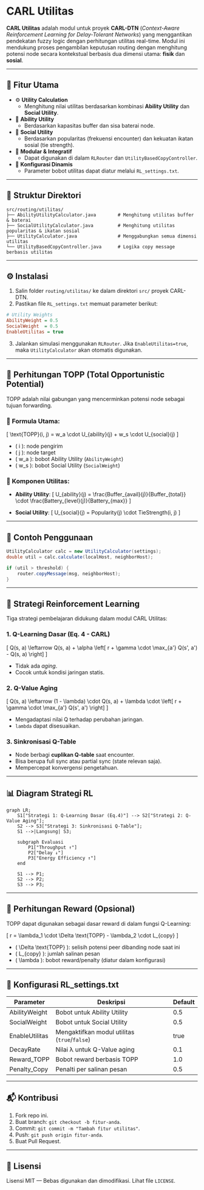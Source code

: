 # CARL Utilitas

**CARL Utilitas** adalah modul untuk proyek **CARL-DTN** (*Context-Aware Reinforcement Learning for Delay-Tolerant Networks*) yang menggantikan pendekatan fuzzy logic dengan perhitungan utilitas real-time. Modul ini mendukung proses pengambilan keputusan routing dengan menghitung potensi node secara kontekstual berbasis dua dimensi utama: **fisik** dan **sosial**.

---

## 🔧 Fitur Utama

- ⚙️ **Utility Calculation**
  - Menghitung nilai utilitas berdasarkan kombinasi **Ability Utility** dan **Social Utility**.
- 🔋 **Ability Utility**
  - Berdasarkan kapasitas buffer dan sisa baterai node.
- 🧠 **Social Utility**
  - Berdasarkan popularitas (frekuensi encounter) dan kekuatan ikatan sosial (tie strength).
- 🧩 **Modular & Integratif**
  - Dapat digunakan di dalam `RLRouter` dan `UtilityBasedCopyController`.
- 🔄 **Konfigurasi Dinamis**
  - Parameter bobot utilitas dapat diatur melalui `RL_settings.txt`.

---

## 📁 Struktur Direktori

```
src/routing/utilitas/
├── AbilityUtilityCalculator.java        # Menghitung utilitas buffer & baterai
├── SocialUtilityCalculator.java         # Menghitung utilitas popularitas & ikatan sosial
├── UtilityCalculator.java               # Menggabungkan semua dimensi utilitas
└── UtilityBasedCopyController.java      # Logika copy message berbasis utilitas
```

---

## ⚙️ Instalasi

1. Salin folder `routing/utilitas/` ke dalam direktori `src/` proyek CARL-DTN.
2. Pastikan file `RL_settings.txt` memuat parameter berikut:

```ini
# Utility Weights
AbilityWeight = 0.5
SocialWeight  = 0.5
EnableUtilitas = true
```

3. Jalankan simulasi menggunakan `RLRouter`. Jika `EnableUtilitas=true`, maka `UtilityCalculator` akan otomatis digunakan.

---

## 🧮 Perhitungan TOPP (Total Opportunistic Potential)

TOPP adalah nilai gabungan yang mencerminkan potensi node sebagai tujuan forwarding.

### 📌 Formula Utama:

\[
\text{TOPP}(i, j) = w_a \cdot U_{ability}(j) + w_s \cdot U_{social}(j)
\]

- \( i \): node pengirim
- \( j \): node target
- \( w_a \): bobot Ability Utility (`AbilityWeight`)
- \( w_s \): bobot Social Utility (`SocialWeight`)

### 🧩 Komponen Utilitas:

- **Ability Utility**:
  \[
  U_{ability}(j) = \frac{Buffer_{avail}(j)}{Buffer_{total}} \cdot \frac{Battery_{level}(j)}{Battery_{max}}
  \]

- **Social Utility**:
  \[
  U_{social}(j) = Popularity(j) \cdot TieStrength(i, j)
  \]

---

## 🤖 Contoh Penggunaan

```java
UtilityCalculator calc = new UtilityCalculator(settings);
double util = calc.calculate(localHost, neighborHost);

if (util > threshold) {
    router.copyMessage(msg, neighborHost);
}
```

---

## 🧠 Strategi Reinforcement Learning

Tiga strategi pembelajaran didukung dalam modul CARL Utilitas:

### 1. Q-Learning Dasar (Eq. 4 - CARL)

\[
Q(s, a) \leftarrow Q(s, a) + \alpha \left[ r + \gamma \cdot \max_{a'} Q(s', a') - Q(s, a) \right]
\]

- Tidak ada _aging_.
- Cocok untuk kondisi jaringan statis.

### 2. Q-Value Aging

\[
Q(s, a) \leftarrow (1 - \lambda) \cdot Q(s, a) + \lambda \cdot \left[ r + \gamma \cdot \max_{a'} Q(s', a') \right]
\]

- Mengadaptasi nilai Q terhadap perubahan jaringan.
- `lambda` dapat disesuaikan.

### 3. Sinkronisasi Q-Table

- Node berbagi **cuplikan Q-table** saat encounter.
- Bisa berupa full sync atau partial sync (state relevan saja).
- Mempercepat konvergensi pengetahuan.

---

## 📊 Diagram Strategi RL

```mermaid
graph LR;
    S1["Strategi 1: Q-Learning Dasar (Eq.4)"] --> S2["Strategi 2: Q-Value Aging"];
    S2 --> S3["Strategi 3: Sinkronisasi Q-Table"];
    S1 -->|Langsung| S3;

    subgraph Evaluasi
        P1["Throughput ↑"]
        P2["Delay ↓"]
        P3["Energy Efficiency ↑"]
    end

    S1 --> P1;
    S2 --> P2;
    S3 --> P3;
```

---

## 🎯 Perhitungan Reward (Opsional)

TOPP dapat digunakan sebagai dasar reward di dalam fungsi Q-Learning:

\[
r = \lambda_1 \cdot \Delta \text{TOPP} - \lambda_2 \cdot L_{copy}
\]

- \( \Delta \text{TOPP} \): selisih potensi peer dibanding node saat ini
- \( L_{copy} \): jumlah salinan pesan
- \( \lambda \): bobot reward/penalty (diatur dalam konfigurasi)

---

## 📄 Konfigurasi RL_settings.txt

| Parameter       | Deskripsi                                           | Default |
|----------------|-----------------------------------------------------|---------|
| AbilityWeight   | Bobot untuk Ability Utility                         | 0.5     |
| SocialWeight    | Bobot untuk Social Utility                          | 0.5     |
| EnableUtilitas  | Mengaktifkan modul utilitas (`true`/`false`)       | true    |
| DecayRate       | Nilai λ untuk Q-Value aging                        | 0.1     |
| Reward_TOPP     | Bobot reward berbasis TOPP                         | 1.0     |
| Penalty_Copy    | Penalti per salinan pesan                          | 0.5     |

---

## 📬 Kontribusi

1. Fork repo ini.
2. Buat branch: `git checkout -b fitur-anda`.
3. Commit: `git commit -m "Tambah fitur utilitas"`.
4. Push: `git push origin fitur-anda`.
5. Buat Pull Request.

---

## 📝 Lisensi

Lisensi MIT — Bebas digunakan dan dimodifikasi. Lihat file `LICENSE`.
